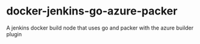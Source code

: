 # docker-jenkins-go-azure-packer

A jenkins docker build node that uses go and packer with the azure builder plugin
